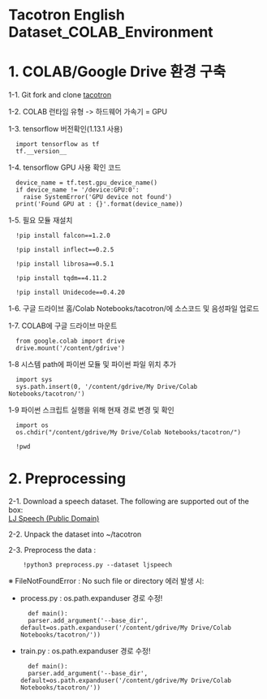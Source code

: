 # **Tacotron English Dataset_COLAB_Environment** 

# 1. COLAB/Google Drive 환경 구축

  1-1. Git fork and clone [tacotron](https://github.com/keithito/tacotron)

  1-2. COLAB 런타임 유형 -> 하드웨어 가속기 = GPU
  
  1-3. tensorflow 버전확인(1.13.1 사용)
  
      import tensorflow as tf
      tf.__version__

  1-4. tensorflow GPU 사용 확인 코드
 
      device_name = tf.test.gpu_device_name()
      if device_name != '/device:GPU:0':
        raise SystemError('GPU device not found')
      print('Found GPU at : {}'.format(device_name))
	
  1-5. 필요 모듈 재설치
  
      !pip install falcon==1.2.0
      
      !pip install inflect==0.2.5
      
      !pip install librosa==0.5.1
      
      !pip install tqdm==4.11.2
      
      !pip install Unidecode==0.4.20

  1-6. 구글 드라이브 홈/Colab Notebooks/tacotron/에 소스코드 및 음성파일 업로드
 	
  1-7. COLAB에 구글 드라이브 마운트
  
      from google.colab import drive
      drive.mount('/content/gdrive')
      
  1-8 시스템 path에 파이썬 모듈 및 파이썬 파일 위치 추가
  
      import sys
      sys.path.insert(0, '/content/gdrive/My Drive/Colab Notebooks/tacotron/')
      
  1-9 파이썬 스크립트 실행을 위해 현재 경로 변경 및 확인
  
      import os
      os.chdir("/content/gdrive/My Drive/Colab Notebooks/tacotron/")
      
      !pwd
  
# 2. Preprocessing
 
  2-1. Download a speech dataset. 
   The following are supported out of the box: <br>
   [LJ Speech (Public Domain)](https://keithito.com/LJ-Speech-Dataset/)

  2-2. Unpack the dataset into ~/tacotron

  2-3. Preprocess the data : 
	 
		!python3 preprocess.py --dataset ljspeech
       
※ FileNotFoundError : No such file or directory 에러 발생 시:
  
- process.py : os.path.expanduser 경로 수정!
    
    	def main():
      	parser.add_argument('--base_dir', default=os.path.expanduser('/content/gdrive/My Drive/Colab Notebooks/tacotron/'))

- train.py : os.path.expanduser 경로 수정!
    
    	def main():
      	parser.add_argument('--base_dir', default=os.path.expanduser('/content/gdrive/My Drive/Colab Notebooks/tacotron/'))


	
